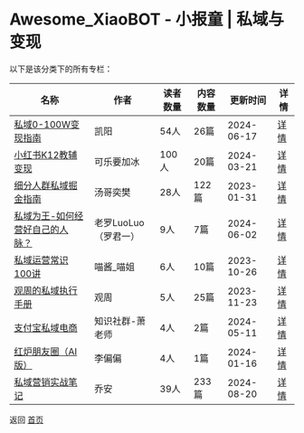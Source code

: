 # Awesome_XiaoBOT - 小报童 | 私域与变现

以下是该分类下的所有专栏：

| 名称 | 作者 | 读者数量 | 内容数量 | 更新时间 | 详情 |
|------|------|----------|----------|----------|------|
| [私域0-100W变现指南](https://xiaobot.net/p/05628?refer=0b133df9-27dc-423b-8101-639049001c13) | 凯阳 | 54人 | 26篇 |  2024-06-17 | [详情](data/05628.md) |
| [小红书K12教辅变现](https://xiaobot.net/p/cola?refer=0b133df9-27dc-423b-8101-639049001c13) | 可乐要加冰 | 100人 | 20篇 |  2024-03-21 | [详情](data/cola.md) |
| [细分人群私域掘金指南](https://xiaobot.net/p/siyu20220909?refer=0b133df9-27dc-423b-8101-639049001c13) | 汤哥奕樊 | 28人 | 122篇 |  2023-01-31 | [详情](data/siyu20220909.md) |
| [私域为王-如何经营好自己的人脉？](https://xiaobot.net/p/siyuweiwang01?refer=0b133df9-27dc-423b-8101-639049001c13) | 老罗LuoLuo（罗君一） | 9人 | 7篇 |  2024-06-02 | [详情](data/siyuweiwang01.md) |
| [私域运营常识100讲](https://xiaobot.net/p/1242473247?refer=0b133df9-27dc-423b-8101-639049001c13) | 喵酱_喵姐 | 6人 | 10篇 |  2023-10-26 | [详情](data/1242473247.md) |
| [观周的私域执行手册](https://xiaobot.net/p/guanzhiusy?refer=0b133df9-27dc-423b-8101-639049001c13) | 观周 | 5人 | 25篇 |  2023-11-23 | [详情](data/guanzhiusy.md) |
| [支付宝私域电商](https://xiaobot.net/p/15868048831?refer=0b133df9-27dc-423b-8101-639049001c13) | 知识社群-萧老师 | 4人 | 2篇 |  2024-05-11 | [详情](data/15868048831.md) |
| [红炉朋友圈（AI版）](https://xiaobot.net/p/honglu0006?refer=0b133df9-27dc-423b-8101-639049001c13) | 李偏偏 | 4人 | 1篇 |  2024-01-16 | [详情](data/honglu0006.md) |
| [私域营销实战笔记](https://xiaobot.net/p/qiaoanwa?refer=0b133df9-27dc-423b-8101-639049001c13) | 乔安 | 39人 | 233篇 |  2024-08-20 | [详情](data/qiaoanwa.md) |


返回 [首页](../README.md)
